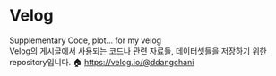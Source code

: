 # Velog
Supplementary Code, plot... for my velog </br>
Velog의 게시글에서 사용되는 코드나 관련 자료들, 데이터셋들을 저장하기 위한 repository입니다.
🏠 https://velog.io/@ddangchani
